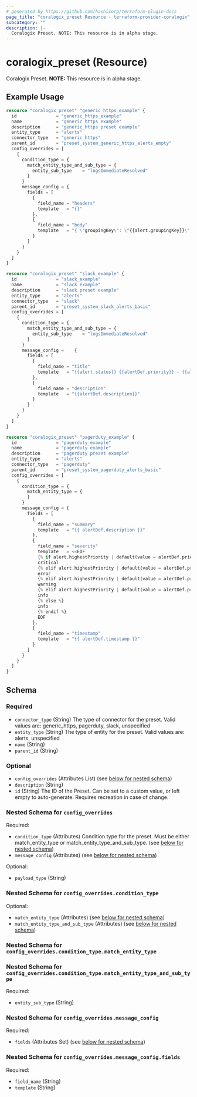 ```yaml
---
# generated by https://github.com/hashicorp/terraform-plugin-docs
page_title: "coralogix_preset Resource - terraform-provider-coralogix"
subcategory: ""
description: |-
  Coralogix Preset. NOTE: This resource is in alpha stage.
---
```


# coralogix_preset (Resource)

Coralogix Preset. **NOTE:** This resource is in alpha stage.

## Example Usage

```terraform
resource "coralogix_preset" "generic_https_example" {
  id               = "generic_https_example"
  name             = "generic_https example"
  description      = "generic_https preset example"
  entity_type      = "alerts"
  connector_type   = "generic_https"
  parent_id        = "preset_system_generic_https_alerts_empty"
  config_overrides = [
    {
      condition_type = {
        match_entity_type_and_sub_type = {
          entity_sub_type    = "logsImmediateResolved"
        }
      }
      message_config = {
        fields = [
          {
            field_name = "headers"
            template   = "{}"
          },
          {
            field_name = "body"
            template   = "{ \"groupingKey\": \"{{alert.groupingKey}}\", \"status\": \"{{alert.status}}\", \"groups\": \"{{alert.groups}}\" }"
          }
        ]
      }
    }
  ]
}

resource "coralogix_preset" "slack_example" {
  id               = "slack_example"
  name             = "slack example"
  description      = "slack preset example"
  entity_type      = "alerts"
  connector_type   = "slack"
  parent_id        = "preset_system_slack_alerts_basic"
  config_overrides = [
    {
      condition_type = {
        match_entity_type_and_sub_type = {
          entity_sub_type    = "logsImmediateResolved"
        }
      }
      message_config =    {
        fields = [
          {
            field_name = "title"
            template   = "{{alert.status}} {{alertDef.priority}} - {{alertDef.name}}"
          },
          {
            field_name = "description"
            template   = "{{alertDef.description}}"
          }
        ]
      }
    }
  ]
}

resource "coralogix_preset" "pagerduty_example" {
  id               = "pagerduty_example"
  name             = "pagerduty example"
  description      = "pagerduty preset example"
  entity_type      = "alerts"
  connector_type   = "pagerduty"
  parent_id        = "preset_system_pagerduty_alerts_basic"
  config_overrides = [
    {
      condition_type = {
        match_entity_type = {
        }
      }
      message_config = {
        fields = [
          {
            field_name = "summary"
            template   = "{{ alertDef.description }}"
          },
          {
            field_name = "severity"
            template   = <<EOF
            {% if alert.highestPriority | default(value = alertDef.priority) == 'P1' %}
            critical
            {% elif alert.highestPriority | default(value = alertDef.priority) == 'P2' %}
            error
            {% elif alert.highestPriority | default(value = alertDef.priority) == 'P3' %}
            warning
            {% elif alert.highestPriority | default(value = alertDef.priority) == 'P4' or alert.highestPriority | default(value = alertDef.priority)  == 'P5' %}
            info
            {% else %}
            info
            {% endif %}
            EOF
          },
          {
            field_name = "timestamp"
            template   = "{{ alertDef.timestamp }}"
          }
        ]
      }
    }
  ]
}
```

<!-- schema generated by tfplugindocs -->
## Schema

### Required

- `connector_type` (String) The type of connector for the preset. Valid values are: generic_https, pagerduty, slack, unspecified
- `entity_type` (String) The type of entity for the preset. Valid values are: alerts, unspecified
- `name` (String)
- `parent_id` (String)

### Optional

- `config_overrides` (Attributes List) (see [below for nested schema](#nestedatt--config_overrides))
- `description` (String)
- `id` (String) The ID of the Preset. Can be set to a custom value, or left empty to auto-generate. Requires recreation in case of change.

<a id="nestedatt--config_overrides"></a>
### Nested Schema for `config_overrides`

Required:

- `condition_type` (Attributes) Condition type for the preset. Must be either match_entity_type or match_entity_type_and_sub_type. (see [below for nested schema](#nestedatt--config_overrides--condition_type))
- `message_config` (Attributes) (see [below for nested schema](#nestedatt--config_overrides--message_config))

Optional:

- `payload_type` (String)

<a id="nestedatt--config_overrides--condition_type"></a>
### Nested Schema for `config_overrides.condition_type`

Optional:

- `match_entity_type` (Attributes) (see [below for nested schema](#nestedatt--config_overrides--condition_type--match_entity_type))
- `match_entity_type_and_sub_type` (Attributes) (see [below for nested schema](#nestedatt--config_overrides--condition_type--match_entity_type_and_sub_type))

<a id="nestedatt--config_overrides--condition_type--match_entity_type"></a>
### Nested Schema for `config_overrides.condition_type.match_entity_type`


<a id="nestedatt--config_overrides--condition_type--match_entity_type_and_sub_type"></a>
### Nested Schema for `config_overrides.condition_type.match_entity_type_and_sub_type`

Required:

- `entity_sub_type` (String)



<a id="nestedatt--config_overrides--message_config"></a>
### Nested Schema for `config_overrides.message_config`

Required:

- `fields` (Attributes Set) (see [below for nested schema](#nestedatt--config_overrides--message_config--fields))

<a id="nestedatt--config_overrides--message_config--fields"></a>
### Nested Schema for `config_overrides.message_config.fields`

Required:

- `field_name` (String)
- `template` (String)
